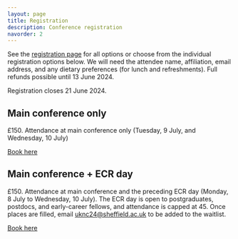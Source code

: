 ```yaml
---
layout: page
title: Registration
description: Conference registration
navorder: 2
---
```


See the [registration page](https://onlineshop.shef.ac.uk/conferences-and-events/faculty-of-science/psychology/uk-neural-computation-2024) for all options or choose from the individual registration options below. We will need the attendee name, affiliation, email address, and any dietary preferences (for lunch and refreshments). Full refunds possible until 13 June 2024.

Registration closes 21 June 2024.

## Main conference only

£150. Attendance at main conference only (Tuesday, 9 July, and Wednesday, 10 July)

[Book here](https://onlineshop.shef.ac.uk/browse/product-selection?product-token=1a3c22509ad377f0ae0f525cdf6aad77)

## Main conference + ECR day

£150. Attendance at main conference and the preceding ECR day (Monday, 8 July to Wednesday, 10 July). The ECR day is open to postgraduates, postdocs, and early-career fellows, and attendance is capped at 45. Once places are filled, email <uknc24@sheffield.ac.uk> to be added to the waitlist.

[Book here](https://onlineshop.shef.ac.uk/browse/product-selection?product-token=20c5904308bcad813bbb77afe2a8b920)

